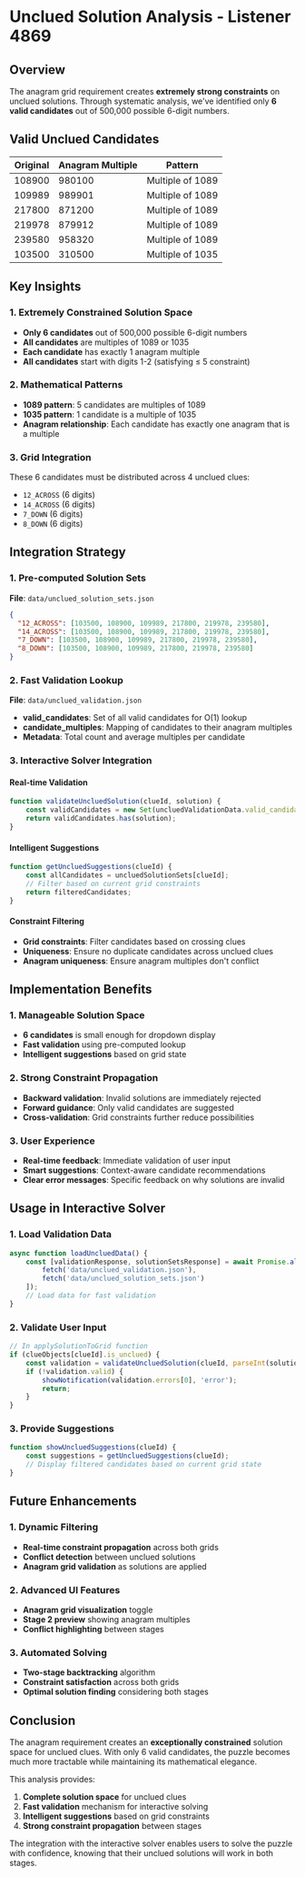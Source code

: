 # Unclued Solution Analysis - Listener 4869

## Overview

The anagram grid requirement creates **extremely strong constraints** on unclued solutions. Through systematic analysis, we've identified only **6 valid candidates** out of 500,000 possible 6-digit numbers.

## Valid Unclued Candidates

| Original | Anagram Multiple | Pattern |
|----------|------------------|---------|
| 108900 | 980100 | Multiple of 1089 |
| 109989 | 989901 | Multiple of 1089 |
| 217800 | 871200 | Multiple of 1089 |
| 219978 | 879912 | Multiple of 1089 |
| 239580 | 958320 | Multiple of 1089 |
| 103500 | 310500 | Multiple of 1035 |

## Key Insights

### 1. Extremely Constrained Solution Space
- **Only 6 candidates** out of 500,000 possible 6-digit numbers
- **All candidates** are multiples of 1089 or 1035
- **Each candidate** has exactly 1 anagram multiple
- **All candidates** start with digits 1-2 (satisfying ≤ 5 constraint)

### 2. Mathematical Patterns
- **1089 pattern**: 5 candidates are multiples of 1089
- **1035 pattern**: 1 candidate is a multiple of 1035
- **Anagram relationship**: Each candidate has exactly one anagram that is a multiple

### 3. Grid Integration
These 6 candidates must be distributed across 4 unclued clues:
- `12_ACROSS` (6 digits)
- `14_ACROSS` (6 digits)
- `7_DOWN` (6 digits)
- `8_DOWN` (6 digits)

## Integration Strategy

### 1. Pre-computed Solution Sets
**File**: `data/unclued_solution_sets.json`
```json
{
  "12_ACROSS": [103500, 108900, 109989, 217800, 219978, 239580],
  "14_ACROSS": [103500, 108900, 109989, 217800, 219978, 239580],
  "7_DOWN": [103500, 108900, 109989, 217800, 219978, 239580],
  "8_DOWN": [103500, 108900, 109989, 217800, 219978, 239580]
}
```

### 2. Fast Validation Lookup
**File**: `data/unclued_validation.json`
- **valid_candidates**: Set of all valid candidates for O(1) lookup
- **candidate_multiples**: Mapping of candidates to their anagram multiples
- **Metadata**: Total count and average multiples per candidate

### 3. Interactive Solver Integration

#### Real-time Validation
```javascript
function validateUncluedSolution(clueId, solution) {
    const validCandidates = new Set(uncluedValidationData.valid_candidates);
    return validCandidates.has(solution);
}
```

#### Intelligent Suggestions
```javascript
function getUncluedSuggestions(clueId) {
    const allCandidates = uncluedSolutionSets[clueId];
    // Filter based on current grid constraints
    return filteredCandidates;
}
```

#### Constraint Filtering
- **Grid constraints**: Filter candidates based on crossing clues
- **Uniqueness**: Ensure no duplicate candidates across unclued clues
- **Anagram uniqueness**: Ensure anagram multiples don't conflict

## Implementation Benefits

### 1. Manageable Solution Space
- **6 candidates** is small enough for dropdown display
- **Fast validation** using pre-computed lookup
- **Intelligent suggestions** based on grid state

### 2. Strong Constraint Propagation
- **Backward validation**: Invalid solutions are immediately rejected
- **Forward guidance**: Only valid candidates are suggested
- **Cross-validation**: Grid constraints further reduce possibilities

### 3. User Experience
- **Real-time feedback**: Immediate validation of user input
- **Smart suggestions**: Context-aware candidate recommendations
- **Clear error messages**: Specific feedback on why solutions are invalid

## Usage in Interactive Solver

### 1. Load Validation Data
```javascript
async function loadUncluedData() {
    const [validationResponse, solutionSetsResponse] = await Promise.all([
        fetch('data/unclued_validation.json'),
        fetch('data/unclued_solution_sets.json')
    ]);
    // Load data for fast validation
}
```

### 2. Validate User Input
```javascript
// In applySolutionToGrid function
if (clueObjects[clueId].is_unclued) {
    const validation = validateUncluedSolution(clueId, parseInt(solution));
    if (!validation.valid) {
        showNotification(validation.errors[0], 'error');
        return;
    }
}
```

### 3. Provide Suggestions
```javascript
function showUncluedSuggestions(clueId) {
    const suggestions = getUncluedSuggestions(clueId);
    // Display filtered candidates based on current grid state
}
```

## Future Enhancements

### 1. Dynamic Filtering
- **Real-time constraint propagation** across both grids
- **Conflict detection** between unclued solutions
- **Anagram grid validation** as solutions are applied

### 2. Advanced UI Features
- **Anagram grid visualization** toggle
- **Stage 2 preview** showing anagram multiples
- **Conflict highlighting** between stages

### 3. Automated Solving
- **Two-stage backtracking** algorithm
- **Constraint satisfaction** across both grids
- **Optimal solution finding** considering both stages

## Conclusion

The anagram requirement creates an **exceptionally constrained** solution space for unclued clues. With only 6 valid candidates, the puzzle becomes much more tractable while maintaining its mathematical elegance.

This analysis provides:
1. **Complete solution space** for unclued clues
2. **Fast validation** mechanism for interactive solving
3. **Intelligent suggestions** based on grid constraints
4. **Strong constraint propagation** between stages

The integration with the interactive solver enables users to solve the puzzle with confidence, knowing that their unclued solutions will work in both stages. 